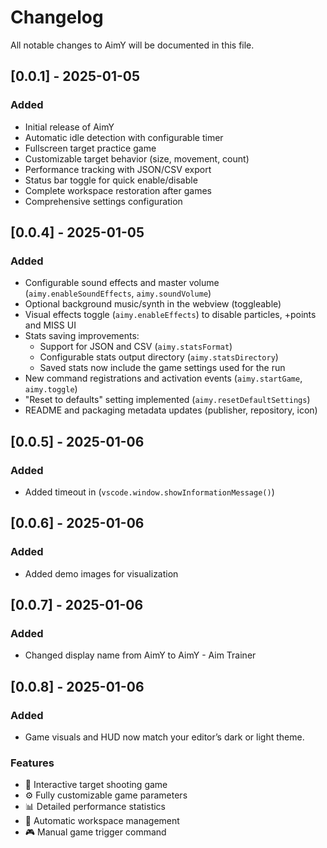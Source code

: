 # Changelog

All notable changes to AimY will be documented in this file.

## [0.0.1] - 2025-01-05

### Added

-   Initial release of AimY
-   Automatic idle detection with configurable timer
-   Fullscreen target practice game
-   Customizable target behavior (size, movement, count)
-   Performance tracking with JSON/CSV export
-   Status bar toggle for quick enable/disable
-   Complete workspace restoration after games
-   Comprehensive settings configuration

## [0.0.4] - 2025-01-05

### Added

-   Configurable sound effects and master volume (`aimy.enableSoundEffects`, `aimy.soundVolume`)
-   Optional background music/synth in the webview (toggleable)
-   Visual effects toggle (`aimy.enableEffects`) to disable particles, +points and MISS UI
-   Stats saving improvements:
    -   Support for JSON and CSV (`aimy.statsFormat`)
    -   Configurable stats output directory (`aimy.statsDirectory`)
    -   Saved stats now include the game settings used for the run
-   New command registrations and activation events (`aimy.startGame`, `aimy.toggle`)
-   "Reset to defaults" setting implemented (`aimy.resetDefaultSettings`)
-   README and packaging metadata updates (publisher, repository, icon)

## [0.0.5] - 2025-01-06

### Added
-   Added timeout in (`vscode.window.showInformationMessage()`)

## [0.0.6] - 2025-01-06

### Added
-   Added demo images for visualization

## [0.0.7] - 2025-01-06

### Added
-   Changed display name from AimY to AimY - Aim Trainer

## [0.0.8] - 2025-01-06

### Added
-   Game visuals and HUD now match your editor’s dark or light theme.

### Features

-   🎯 Interactive target shooting game
-   ⚙️ Fully customizable game parameters
-   📊 Detailed performance statistics
-   🔄 Automatic workspace management
-   🎮 Manual game trigger command
